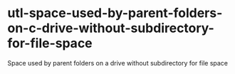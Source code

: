 # utl-space-used-by-parent-folders-on-c-drive-without-subdirectory-for-file-space
Space used by parent folders on a drive without subdirectory for file space   
